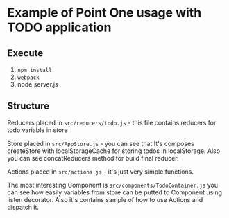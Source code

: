 # Example of Point One usage with TODO application
## Execute
1. ```npm install```
2. ```webpack```
3. node server.js

## Structure
Reducers placed in ```src/reducers/todo.js``` - this file contains reducers for todo variable in store

Store placed in ```src/AppStore.js``` - you can see that It's composes createStore with localStorageCache for storing todos
in localStorage. Also you can see concatReducers method for build final reducer.

Actions placed in ```src/actions.js``` - it's just very simple functions.

The most interesting Component is ```src/components/TodoContainer.js``` you can see how easily variables from store can be
putted to Component using listen decorator. Also it's contains sample of how to use Actions and dispatch it.
